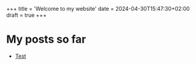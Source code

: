 +++
title = 'Welcome to my website'
date = 2024-04-30T15:47:30+02:00
draft = true
+++

# My posts so far
- [Test](posts/test)